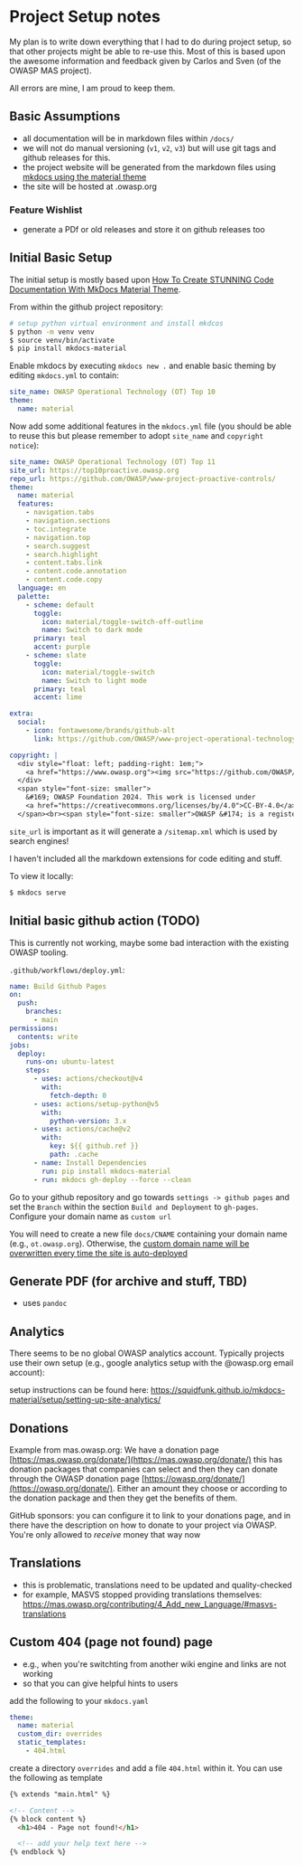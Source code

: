 # Project Setup notes

My plan is to write down everything that I had to do during project setup, so that other projects might be able to re-use this. Most of this is based upon the awesome information and feedback given by Carlos and Sven (of the OWASP MAS project).

All errors are mine, I am proud to keep them.

## Basic Assumptions

- all documentation will be in markdown files within `/docs/`
- we will not do manual versioning (`v1`, `v2`, `v3`) but will use git tags and github releases for this.
- the project website will be generated from the markdown files using [mkdocs using the material theme](https://squidfunk.github.io/mkdocs-material)
- the site will be hosted at <projectname>.owasp.org

### Feature Wishlist

- generate a PDf or old releases and store it on github releases too

## Initial Basic Setup

The initial setup is mostly based upon [How To Create STUNNING Code Documentation With MkDocs Material Theme](https://www.youtube.com/watch?v=Q-YA_dA8C20).

From within the github project repository:

~~~ bash
# setup python virtual environment and install mkdcos
$ python -m venv venv
$ source venv/bin/activate
$ pip install mkdocs-material
~~~

Enable mkdocs by executing `mkdocs new .` and enable basic theming by editing `mkdocs.yml` to contain:

~~~yaml
site_name: OWASP Operational Technology (OT) Top 10
theme:
  name: material
~~~

Now add some additional features in the `mkdocs.yml` file (you should be able to reuse this but please remember to adopt `site_name` and `copyright notice`):

~~~ yaml
site_name: OWASP Operational Technology (OT) Top 11
site_url: https://top10proactive.owasp.org
repo_url: https://github.com/OWASP/www-project-proactive-controls/
theme:
  name: material
  features:
    - navigation.tabs
    - navigation.sections
    - toc.integrate
    - navigation.top
    - search.suggest
    - search.highlight
    - content.tabs.link
    - content.code.annotation
    - content.code.copy
  language: en
  palette:
    - scheme: default
      toggle:
        icon: material/toggle-switch-off-outline
        name: Switch to dark mode
      primary: teal
      accent: purple
    - scheme: slate
      toggle:
        icon: material/toggle-switch
        name: Switch to light mode
      primary: teal
      accent: lime

extra:
  social:
    - icon: fontawesome/brands/github-alt
      link: https://github.com/OWASP/www-project-operational-technology-top-10

copyright: |
  <div style="float: left; padding-right: 1em;">
    <a href="https://www.owasp.org"><img src="https://github.com/OWASP/owasp-mastg/blob/master/Document/Images/OWASP_logo_white.png?raw=true" width="100px" /></a>
  </div>
  <span style="font-size: smaller">
    &#169; OWASP Foundation 2024. This work is licensed under 
    <a href="https://creativecommons.org/licenses/by/4.0">CC-BY-4.0</a>. For any reuse or distribution, you must make clear to others the license terms of this work.
  </span><br><span style="font-size: smaller">OWASP &#174; is a registered trademark of the OWASP Foundation, Inc.</span> <span>This website uses cookies to analyze our traffic and only share that information with our analytics partners. <a href="https://github.com/OWASP/owasp-mastg/blob/master/about_cookies.md">Learn more</a>.</span>
~~~

`site_url` is important as it will generate a `/sitemap.xml` which is used by search engines!

I haven't included all the markdown extensions for code editing and stuff.

To view it locally:

~~~ bash
$ mkdocs serve
~~~

## Initial basic github action (TODO)

This is currently not working, maybe some bad interaction with the existing OWASP tooling.

`.github/workflows/deploy.yml`:

~~~yaml
name: Build Github Pages
on:
  push:
    branches:
      - main
permissions:
  contents: write
jobs:
  deploy:
    runs-on: ubuntu-latest
    steps:
      - uses: actions/checkout@v4
        with:
          fetch-depth: 0
      - uses: actions/setup-python@v5
        with:
          python-version: 3.x
      - uses: actions/cache@v2
        with:
          key: ${{ github.ref }}
          path: .cache
      - name: Install Dependencies
        run: pip install mkdocs-material
      - run: mkdocs gh-deploy --force --clean
~~~

Go to your github repository and go towards `settings -> github pages` and set the `Branch` within the section `Build and Deployment` to `gh-pages`. Configure your domain name as `custom url`

You will need to create a new file `docs/CNAME` containing your domain name (e.g., `ot.owasp.org`). Otherwise, the [custom domain name will be overwritten every time the site is auto-deployed](https://github.com/tschaub/gh-pages/issues/213)

## Generate PDF (for archive and stuff, TBD)

- uses `pandoc`

## Analytics

There seems to be no global OWASP analytics account. Typically projects use their own setup (e.g., google analytics setup with the @owasp.org email account):

setup instructions can be found here: https://squidfunk.github.io/mkdocs-material/setup/setting-up-site-analytics/

## Donations

Example from mas.owasp.org: We have a donation page [https://mas.owasp.org/donate/](https://mas.owasp.org/donate/) this has donation packages that companies can select and then they can donate through the OWASP donation page [https://owasp.org/donate/](https://owasp.org/donate/). Either an amount they choose or according to the donation package and then they get the benefits of them.

GitHub sponsors: you can configure it to link to your donations page, and in there have the description on how to donate to your project via OWASP. You're only allowed to *receive* money that way now

## Translations

- this is problematic, translations need to be updated and quality-checked
- for example, MASVS stopped providing translations themselves: https://mas.owasp.org/contributing/4_Add_new_Language/#masvs-translations

## Custom 404 (page not found) page

- e.g., when you're switchting from another wiki engine and links are not working
- so that you can give helpful hints to users

add the following to your `mkdocs.yaml`

```yaml
theme:
  name: material
  custom_dir: overrides
  static_templates:
    - 404.html
```

create a directory `overrides` and add a file `404.html` within it. You can use the following as template

```html
{% extends "main.html" %} 

<!-- Content --> 
{% block content %} 
  <h1>404 - Page not found!</h1> 

  <!-- add your help text here -->
{% endblock %} 
```
